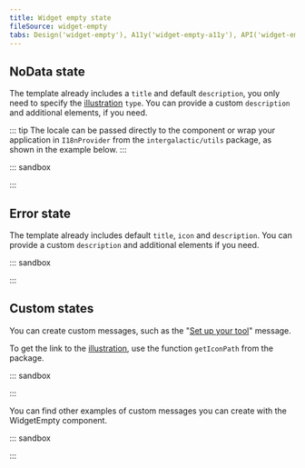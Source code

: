 ```yaml
---
title: Widget empty state
fileSource: widget-empty
tabs: Design('widget-empty'), A11y('widget-empty-a11y'), API('widget-empty-api'), Example('widget-empty-code'), Changelog('widget-empty-changelog')
---
```


## NoData state

The template already includes a `title` and default `description`, you only need to specify the [illustration](/style/illustration/illustration) `type`. You can provide a custom `description` and additional elements, if you need.

::: tip
The locale can be passed directly to the component or wrap your application in `I18nProvider` from the `intergalactic/utils` package, as shown in the example below.
:::

::: sandbox

<script lang="tsx">
  export Demo from './examples/nodata_example.tsx';
</script>

:::

## Error state

The template already includes default `title`, `icon` and `description`. You can provide a custom `description` and additional elements if you need.

::: sandbox

<script lang="tsx">
  export Demo from './examples/error_example.tsx';
</script>

:::

## Custom states

You can create custom messages, such as the "[Set up your tool](/components/widget-empty/widget-empty#set_up_your_product)" message.

To get the link to the [illustration](/style/illustration/illustration), use the function `getIconPath` from the package.

::: sandbox

<script lang="tsx">
  export Demo from './examples/custom_examples.tsx';
</script>

:::

You can find other examples of custom messages you can create with the WidgetEmpty component.

::: sandbox

<script lang="tsx">
  export Demo from './examples/custom-examples.tsx';
</script>

:::
